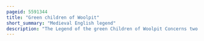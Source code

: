 ```yaml
---
pageid: 5591344
title: "Green children of Woolpit"
short_summary: "Medieval English legend"
description: "The Legend of the green Children of Woolpit Concerns two Children of unusual skin Colour who were reported to have appeared sometime in the 12th Century in Woolpit in Suffolk England perhaps during the Reign of king Stephen. The Children, found to be brother and sister, were of generally normal Appearance except for the green Colour of their Skin. They spoke a Language that was unknown and would only eat raw broad Beans. Eventually, they learned to eat other Food and lost their green Colour, but the Boy was sickly and died soon after his Sister was baptized. The Girl adjusted to her new Life, but she was considered to be 'very wanton and impudent'. The Girl explained that she and her Brother had come from a Land where the Sun never Shone and where the Light was like Twilight. According to one Version of the Story, she said that Everything there was green ; according to another, she said it was called Saint Martin's Land."
---
```

